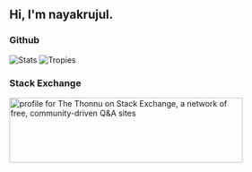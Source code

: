 ## Hi, I'm nayakrujul.

### Github

![Stats](https://github-readme-stats.vercel.app/api?username=nayakrujul&hide_rank=true&hide=issues,contribs&theme=onedark&include_all_commits=true)
![Tropies](https://github-profile-trophy.vercel.app/?username=nayakrujul&rank=SSS,SS,S,AAA,AA,A&theme=onestar)

### Stack Exchange

<a href="https://stackexchange.com/users/24872620/the-thonnu"><img src="https://stackexchange.com/users/flair/24872620.png" width="416" height="116" alt="profile for The Thonnu on Stack Exchange, a network of free, community-driven Q&amp;A sites" title="profile for The Thonnu on Stack Exchange, a network of free, community-driven Q&amp;A sites" /></a>
